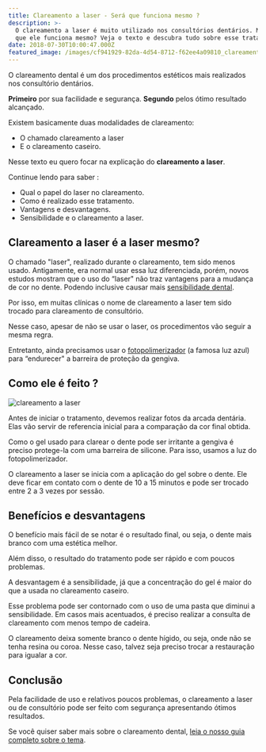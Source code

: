 ```yaml
---
title: Clareamento a laser - Será que funciona mesmo ?
description: >-
  O clareamento a laser é muito utilizado nos consultórios dentários. Mas será
  que ele funciona mesmo? Veja o texto e descubra tudo sobre esse tratamento.
date: 2018-07-30T10:00:47.000Z
featured_image: /images/cf941929-82da-4d54-8712-f62ee4a09810_clareamento-a-laser.jpg
---
```


O clareamento dental é um dos procedimentos estéticos mais realizados nos consultório dentários. 

**Primeiro** por sua facilidade e segurança. **Segundo** pelos ótimo resultado alcançado. 

Existem basicamente duas modalidades de clareamento: 
* O chamado clareamento a laser 
* E o clareamento caseiro. 

Nesse texto eu quero focar na explicação do **clareamento a laser**. 

Continue lendo para saber :

*   Qual o papel do laser no clareamento.
*   Como é realizado esse tratamento.
*   Vantagens e desvantagens.
*   Sensibilidade e o clareamento a laser.

**Clareamento a laser é a laser mesmo?**
----------------------------------------

O chamado "laser", realizado durante o clareamento, tem sido menos usado. Antigamente, era normal usar essa luz diferenciada, porém, novos estudos mostram que o uso do “laser" não traz vantagens para a mudança de cor no dente. 
Podendo inclusive causar mais [sensibilidade dental](/sensibilidade-nos-dentes/). 

Por isso, em muitas clínicas o nome de clareamento a laser tem sido trocado para clareamento de consultório. 

Nesse caso, apesar de não se usar o laser, os procedimentos vão seguir a mesma regra. 

Entretanto, ainda precisamos usar o [fotopolimerizador](https://pt.wikipedia.org/wiki/Fotopolimerizador) (a famosa luz azul) para “endurecer" a barreira de proteção da gengiva.

**Como ele é feito ?**
----------------------

![clareamento a laser](/images/41877bdb-851a-4b1d-a9fb-0ab5b05554d3_clareamento-a-laser-funciona.jpg "clareamento a laser") 

Antes de iniciar o tratamento, devemos realizar fotos da arcada dentária. Elas vão servir de referencia inicial para a comparação da cor final obtida. 

Como o gel usado para clarear o dente pode ser irritante a gengiva é preciso protege-la com uma barreira de silicone. Para isso, usamos a luz do fotopolimerizador. 

O clareamento a laser se inicia com a aplicação do gel sobre o dente. Ele deve ficar em contato com o dente de 10 a 15 minutos e pode ser trocado entre 2 a 3 vezes por sessão.

**Benefícios e desvantagens**
-----------------------------

O benefício mais fácil de se notar é o resultado final, ou seja, o dente mais branco com uma estética melhor. 

Além disso, o resultado do tratamento pode ser rápido e com poucos problemas. 

A desvantagem é a sensibilidade, já que a concentração do gel é maior do que a usada no clareamento caseiro. 

Esse problema pode ser contornado com o uso de uma pasta que diminui a sensibilidade. Em casos mais acentuados, é preciso realizar a consulta de clareamento com menos tempo de cadeira. 

O clareamento deixa somente branco o dente hígido, ou seja, onde não se tenha resina ou coroa. Nesse caso, talvez seja preciso trocar a restauração para igualar a cor.

**Conclusão**
-------------

Pela facilidade de uso e relativos poucos problemas, o clareamento a laser ou de consultório pode ser feito com segurança apresentando ótimos resultados. 

Se você quiser saber mais sobre o clareamento dental, [leia o nosso guia completo sobre o tema](/clareamento-dental/).
